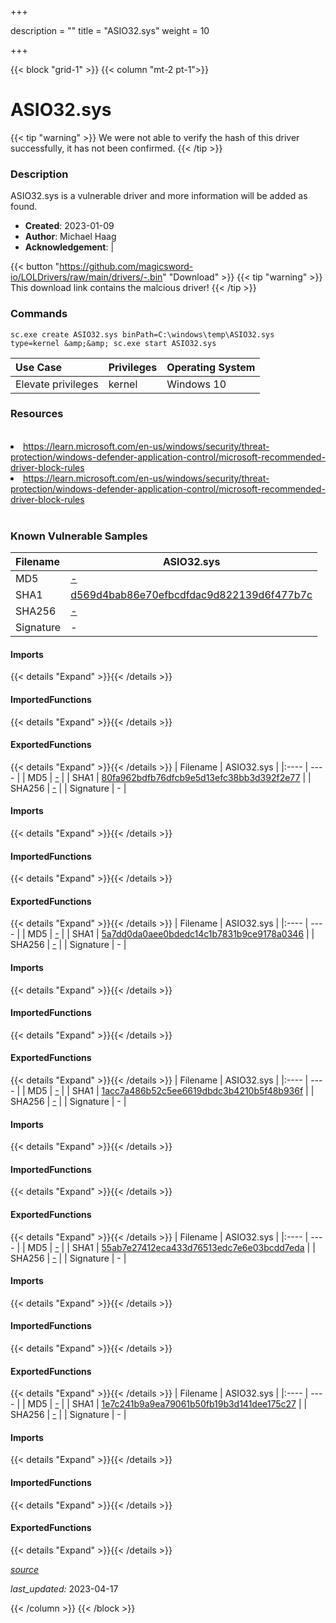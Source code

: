 +++

description = ""
title = "ASIO32.sys"
weight = 10

+++


{{< block "grid-1" >}}
{{< column "mt-2 pt-1">}}


# ASIO32.sys 


{{< tip "warning" >}}
We were not able to verify the hash of this driver successfully, it has not been confirmed.
{{< /tip >}}


### Description

ASIO32.sys is a vulnerable driver and more information will be added as found.

- **Created**: 2023-01-09
- **Author**: Michael Haag
- **Acknowledgement**:  | [](https://twitter.com/)

{{< button "https://github.com/magicsword-io/LOLDrivers/raw/main/drivers/-.bin" "Download" >}}
{{< tip "warning" >}}
This download link contains the malcious driver!
{{< /tip >}}

### Commands

```
sc.exe create ASIO32.sys binPath=C:\windows\temp\ASIO32.sys type=kernel &amp;&amp; sc.exe start ASIO32.sys
```

| Use Case | Privileges | Operating System | 
|:---- | ---- | ---- |
| Elevate privileges | kernel | Windows 10 |

### Resources
<br>
<li><a href=" https://learn.microsoft.com/en-us/windows/security/threat-protection/windows-defender-application-control/microsoft-recommended-driver-block-rules"> https://learn.microsoft.com/en-us/windows/security/threat-protection/windows-defender-application-control/microsoft-recommended-driver-block-rules</a></li>
<li><a href="https://learn.microsoft.com/en-us/windows/security/threat-protection/windows-defender-application-control/microsoft-recommended-driver-block-rules">https://learn.microsoft.com/en-us/windows/security/threat-protection/windows-defender-application-control/microsoft-recommended-driver-block-rules</a></li>
<br>

### Known Vulnerable Samples

| Filename | ASIO32.sys |
|:---- | ---- | 
| MD5 | <a href="https://www.virustotal.com/gui/file/-">-</a> |
| SHA1 | <a href="https://www.virustotal.com/gui/file/d569d4bab86e70efbcdfdac9d822139d6f477b7c">d569d4bab86e70efbcdfdac9d822139d6f477b7c</a> |
| SHA256 | <a href="https://www.virustotal.com/gui/file/-">-</a> |
| Signature | -   |
#### Imports
{{< details "Expand" >}}{{< /details >}}
#### ImportedFunctions
{{< details "Expand" >}}{{< /details >}}
#### ExportedFunctions
{{< details "Expand" >}}{{< /details >}}
| Filename | ASIO32.sys |
|:---- | ---- | 
| MD5 | <a href="https://www.virustotal.com/gui/file/-">-</a> |
| SHA1 | <a href="https://www.virustotal.com/gui/file/80fa962bdfb76dfcb9e5d13efc38bb3d392f2e77">80fa962bdfb76dfcb9e5d13efc38bb3d392f2e77</a> |
| SHA256 | <a href="https://www.virustotal.com/gui/file/-">-</a> |
| Signature | -   |
#### Imports
{{< details "Expand" >}}{{< /details >}}
#### ImportedFunctions
{{< details "Expand" >}}{{< /details >}}
#### ExportedFunctions
{{< details "Expand" >}}{{< /details >}}
| Filename | ASIO32.sys |
|:---- | ---- | 
| MD5 | <a href="https://www.virustotal.com/gui/file/-">-</a> |
| SHA1 | <a href="https://www.virustotal.com/gui/file/5a7dd0da0aee0bdedc14c1b7831b9ce9178a0346">5a7dd0da0aee0bdedc14c1b7831b9ce9178a0346</a> |
| SHA256 | <a href="https://www.virustotal.com/gui/file/-">-</a> |
| Signature | -   |
#### Imports
{{< details "Expand" >}}{{< /details >}}
#### ImportedFunctions
{{< details "Expand" >}}{{< /details >}}
#### ExportedFunctions
{{< details "Expand" >}}{{< /details >}}
| Filename | ASIO32.sys |
|:---- | ---- | 
| MD5 | <a href="https://www.virustotal.com/gui/file/-">-</a> |
| SHA1 | <a href="https://www.virustotal.com/gui/file/1acc7a486b52c5ee6619dbdc3b4210b5f48b936f">1acc7a486b52c5ee6619dbdc3b4210b5f48b936f</a> |
| SHA256 | <a href="https://www.virustotal.com/gui/file/-">-</a> |
| Signature | -   |
#### Imports
{{< details "Expand" >}}{{< /details >}}
#### ImportedFunctions
{{< details "Expand" >}}{{< /details >}}
#### ExportedFunctions
{{< details "Expand" >}}{{< /details >}}
| Filename | ASIO32.sys |
|:---- | ---- | 
| MD5 | <a href="https://www.virustotal.com/gui/file/-">-</a> |
| SHA1 | <a href="https://www.virustotal.com/gui/file/55ab7e27412eca433d76513edc7e6e03bcdd7eda">55ab7e27412eca433d76513edc7e6e03bcdd7eda</a> |
| SHA256 | <a href="https://www.virustotal.com/gui/file/-">-</a> |
| Signature | -   |
#### Imports
{{< details "Expand" >}}{{< /details >}}
#### ImportedFunctions
{{< details "Expand" >}}{{< /details >}}
#### ExportedFunctions
{{< details "Expand" >}}{{< /details >}}
| Filename | ASIO32.sys |
|:---- | ---- | 
| MD5 | <a href="https://www.virustotal.com/gui/file/-">-</a> |
| SHA1 | <a href="https://www.virustotal.com/gui/file/1e7c241b9a9ea79061b50fb19b3d141dee175c27">1e7c241b9a9ea79061b50fb19b3d141dee175c27</a> |
| SHA256 | <a href="https://www.virustotal.com/gui/file/-">-</a> |
| Signature | -   |
#### Imports
{{< details "Expand" >}}{{< /details >}}
#### ImportedFunctions
{{< details "Expand" >}}{{< /details >}}
#### ExportedFunctions
{{< details "Expand" >}}{{< /details >}}



[*source*](https://github.com/magicsword-io/LOLDrivers/tree/main/yaml/asio32.yaml)

*last_updated:* 2023-04-17








{{< /column >}}
{{< /block >}}
